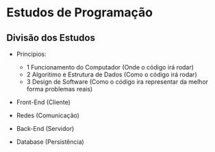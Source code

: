 # Estudos de Programação

## Divisão dos Estudos

- Principios:

  - 1 Funcionamento do Computador (Onde o código irá rodar)
  - 2 Algoritimo e Estrutura de Dados (Como o código irá rodar)
  - 3 Design de Software (Como o código ira representar da melhor forma problemas reais)

- Front-End (Cliente)
- Redes (Comunicação)
- Back-End (Servidor)
- Database (Persistência)

